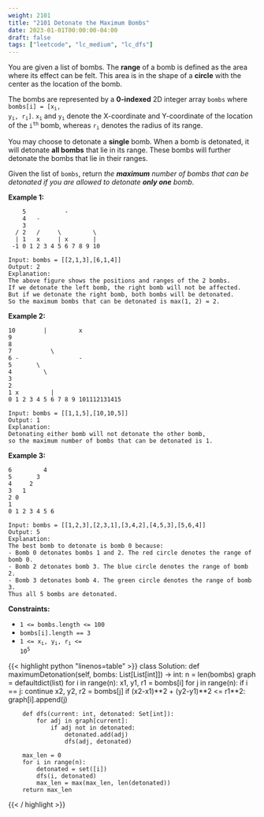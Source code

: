 ```yaml
---
weight: 2101
title: "2101 Detonate the Maximum Bombs"
date: 2023-01-01T00:00:00-04:00
draft: false
tags: ["leetcode", "lc_medium", "lc_dfs"]
---
```


You are given a list of bombs. The **range** of a bomb is defined as the area where its effect can be felt. This area is in the shape of a **circle** with the center as the location of the bomb.

The bombs are represented by a **0-indexed** 2D integer array `bombs` where <code>bombs[i] = [x<sub>i</sub>, y<sub>i</sub>, r<sub>i</sub>]</code>. <code>x<sub>i</sub></code> and <code>y<sub>i</sub></code> denote the X-coordinate and Y-coordinate of the location of the <code>i<sup>th</sup></code> bomb, whereas <code>r<sub>i</sub></code> denotes the radius of its range.

You may choose to detonate a **single** bomb. When a bomb is detonated, it will detonate **all bombs** that lie in its range. These bombs will further detonate the bombs that lie in their ranges.

Given the list of `bombs`, return _the **maximum** number of bombs that can be detonated if you are allowed to detonate **only one** bomb_.

**Example 1:**
```
    5           -
    4   -
    3
  / 2   /     \         \
  | 1   x     | x       |
 -1 0 1 2 3 4 5 6 7 8 9 10

Input: bombs = [[2,1,3],[6,1,4]]
Output: 2
Explanation:
The above figure shows the positions and ranges of the 2 bombs.
If we detonate the left bomb, the right bomb will not be affected.
But if we detonate the right bomb, both bombs will be detonated.
So the maximum bombs that can be detonated is max(1, 2) = 2.
```
**Example 2:**
```
10        |         x
9
8
7           \
6 -                 -
5       \
4         \
3
2
1 x         |
0 1 2 3 4 5 6 7 8 9 101112131415

Input: bombs = [[1,1,5],[10,10,5]]
Output: 1
Explanation:
Detonating either bomb will not detonate the other bomb,
so the maximum number of bombs that can be detonated is 1.
```
**Example 3:**
```
6         4
5       3
4     2
3   1
2 0
1 
0 1 2 3 4 5 6

Input: bombs = [[1,2,3],[2,3,1],[3,4,2],[4,5,3],[5,6,4]]
Output: 5
Explanation:
The best bomb to detonate is bomb 0 because:
- Bomb 0 detonates bombs 1 and 2. The red circle denotes the range of bomb 0.
- Bomb 2 detonates bomb 3. The blue circle denotes the range of bomb 2.
- Bomb 3 detonates bomb 4. The green circle denotes the range of bomb 3.
Thus all 5 bombs are detonated.
```

**Constraints:**
- `1 <= bombs.length <= 100`
- `bombs[i].length == 3`
- <code>1 <= x<sub>i</sub>, y<sub>i</sub>, r<sub>i</sub> <= 10<sup>5</sup></code>

<div class="tabs"></div>
<div class="tab-content">
<div id="python" class="lang">
{{< highlight python "linenos=table" >}}
class Solution:
    def maximumDetonation(self, bombs: List[List[int]]) -> int:
        n = len(bombs)
        graph = defaultdict(list)
        for i in range(n):
            x1, y1, r1 = bombs[i]
            for j in range(n):
                if i == j:
                    continue
                x2, y2, r2 = bombs[j]
                if (x2-x1)**2 + (y2-y1)**2 <= r1**2:
                    graph[i].append(j)
        
        def dfs(current: int, detonated: Set[int]):
            for adj in graph[current]:
                if adj not in detonated:
                    detonated.add(adj)
                    dfs(adj, detonated)

        max_len = 0
        for i in range(n):
            detonated = set([i])
            dfs(i, detonated)
            max_len = max(max_len, len(detonated))
        return max_len
{{< / highlight >}}
</div>
</div>
